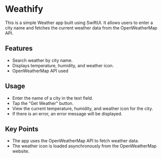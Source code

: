 # Weathify

This is a simple Weather app built using SwiftUI. It allows users to enter a city name and fetches the current weather data from the OpenWeatherMap API.

## Features

- Search weather by city name.
- Displays temperature, humidity, and weather icon.
- OpenWeatherMap API used

## Usage

- Enter the name of a city in the text field.
- Tap the "Get Weather" button.
- View the current temperature, humidity, and weather icon for the city.
- If there is an error, an error message will be displayed.

## Key Points

- The app uses the OpenWeatherMap API to fetch weather data.
- The weather icon is loaded asynchronously from the OpenWeatherMap website.
